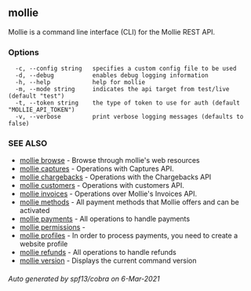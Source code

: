 ## mollie

Mollie is a command line interface (CLI) for the Mollie REST API.

### Options

```
  -c, --config string   specifies a custom config file to be used
  -d, --debug           enables debug logging information
  -h, --help            help for mollie
  -m, --mode string     indicates the api target from test/live (default "test")
  -t, --token string    the type of token to use for auth (default "MOLLIE_API_TOKEN")
  -v, --verbose         print verbose logging messages (defaults to false)
```

### SEE ALSO

* [mollie browse](mollie_browse.md)	 - Browse through mollie's web resources
* [mollie captures](mollie_captures.md)	 - Operations with Captures API.
* [mollie chargebacks](mollie_chargebacks.md)	 - Operations with the Chargebacks API
* [mollie customers](mollie_customers.md)	 - Operations with customers API.
* [mollie invoices](mollie_invoices.md)	 - Operations over Mollie's Invoices API.
* [mollie methods](mollie_methods.md)	 - All payment methods that Mollie offers and can be activated
* [mollie payments](mollie_payments.md)	 - All operations to handle payments
* [mollie permissions](mollie_permissions.md)	 - 
* [mollie profiles](mollie_profiles.md)	 - In order to process payments, you need to create a website profile
* [mollie refunds](mollie_refunds.md)	 - All operations to handle refunds
* [mollie version](mollie_version.md)	 - Displays the current command version

###### Auto generated by spf13/cobra on 6-Mar-2021
